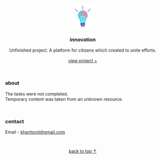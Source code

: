 <br />
<div align="center">
  <a href="#top">
    <img src="content/icons/logo.svg" alt="logo" width="80" height="80">
  </a>

  <h3 align="center">innovation</h3>

  <p align="center">
    Unfinished project. A platform for citizens which created to unite efforts.
    <br />
    <br />
    <a href="https://khantorot.github.io/innovation">view project +</a>
  </p>
</div>
<br />





### about

The tasks were not completed.  
Temporary content was taken from an unknown resource.



<br />



### contact

Email - khantorot@gmail.com





<br />
<p align="center"><a href="#top">back to top ↑</a></p>